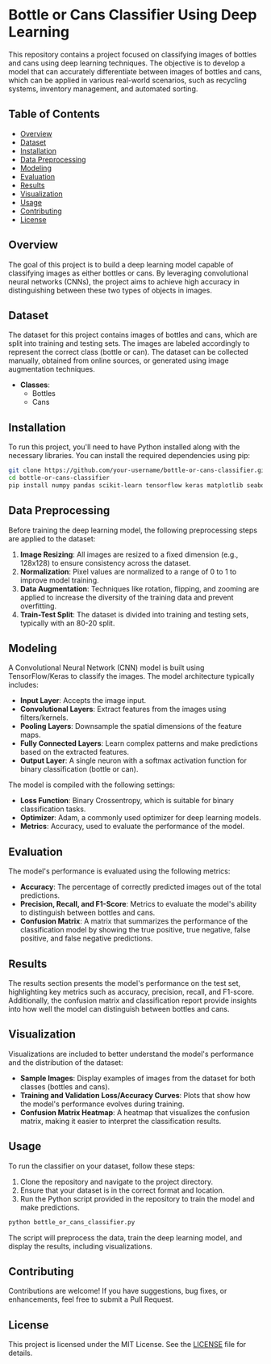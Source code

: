 

# Bottle or Cans Classifier Using Deep Learning

This repository contains a project focused on classifying images of bottles and cans using deep learning techniques. The objective is to develop a model that can accurately differentiate between images of bottles and cans, which can be applied in various real-world scenarios, such as recycling systems, inventory management, and automated sorting.

## Table of Contents

- [Overview](#overview)
- [Dataset](#dataset)
- [Installation](#installation)
- [Data Preprocessing](#data-preprocessing)
- [Modeling](#modeling)
- [Evaluation](#evaluation)
- [Results](#results)
- [Visualization](#visualization)
- [Usage](#usage)
- [Contributing](#contributing)
- [License](#license)

## Overview

The goal of this project is to build a deep learning model capable of classifying images as either bottles or cans. By leveraging convolutional neural networks (CNNs), the project aims to achieve high accuracy in distinguishing between these two types of objects in images.

## Dataset

The dataset for this project contains images of bottles and cans, which are split into training and testing sets. The images are labeled accordingly to represent the correct class (bottle or can). The dataset can be collected manually, obtained from online sources, or generated using image augmentation techniques.

- **Classes**:
  - Bottles
  - Cans

## Installation

To run this project, you'll need to have Python installed along with the necessary libraries. You can install the required dependencies using pip:

```bash
git clone https://github.com/your-username/bottle-or-cans-classifier.git
cd bottle-or-cans-classifier
pip install numpy pandas scikit-learn tensorflow keras matplotlib seaborn
```

## Data Preprocessing

Before training the deep learning model, the following preprocessing steps are applied to the dataset:

1. **Image Resizing**: All images are resized to a fixed dimension (e.g., 128x128) to ensure consistency across the dataset.
2. **Normalization**: Pixel values are normalized to a range of 0 to 1 to improve model training.
3. **Data Augmentation**: Techniques like rotation, flipping, and zooming are applied to increase the diversity of the training data and prevent overfitting.
4. **Train-Test Split**: The dataset is divided into training and testing sets, typically with an 80-20 split.

## Modeling

A Convolutional Neural Network (CNN) model is built using TensorFlow/Keras to classify the images. The model architecture typically includes:

- **Input Layer**: Accepts the image input.
- **Convolutional Layers**: Extract features from the images using filters/kernels.
- **Pooling Layers**: Downsample the spatial dimensions of the feature maps.
- **Fully Connected Layers**: Learn complex patterns and make predictions based on the extracted features.
- **Output Layer**: A single neuron with a softmax activation function for binary classification (bottle or can).

The model is compiled with the following settings:

- **Loss Function**: Binary Crossentropy, which is suitable for binary classification tasks.
- **Optimizer**: Adam, a commonly used optimizer for deep learning models.
- **Metrics**: Accuracy, used to evaluate the performance of the model.

## Evaluation

The model's performance is evaluated using the following metrics:

- **Accuracy**: The percentage of correctly predicted images out of the total predictions.
- **Precision, Recall, and F1-Score**: Metrics to evaluate the model's ability to distinguish between bottles and cans.
- **Confusion Matrix**: A matrix that summarizes the performance of the classification model by showing the true positive, true negative, false positive, and false negative predictions.

## Results

The results section presents the model's performance on the test set, highlighting key metrics such as accuracy, precision, recall, and F1-score. Additionally, the confusion matrix and classification report provide insights into how well the model can distinguish between bottles and cans.

## Visualization

Visualizations are included to better understand the model's performance and the distribution of the dataset:

- **Sample Images**: Display examples of images from the dataset for both classes (bottles and cans).
- **Training and Validation Loss/Accuracy Curves**: Plots that show how the model's performance evolves during training.
- **Confusion Matrix Heatmap**: A heatmap that visualizes the confusion matrix, making it easier to interpret the classification results.

## Usage

To run the classifier on your dataset, follow these steps:

1. Clone the repository and navigate to the project directory.
2. Ensure that your dataset is in the correct format and location.
3. Run the Python script provided in the repository to train the model and make predictions.

```bash
python bottle_or_cans_classifier.py
```

The script will preprocess the data, train the deep learning model, and display the results, including visualizations.

## Contributing

Contributions are welcome! If you have suggestions, bug fixes, or enhancements, feel free to submit a Pull Request.

## License

This project is licensed under the MIT License. See the [LICENSE](LICENSE) file for details.


 

